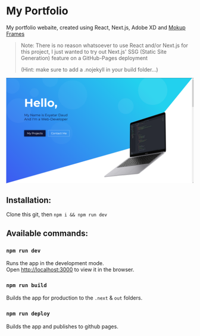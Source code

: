 # My Portfolio

My portfolio webaite, created using React, Next.js, Adobe XD and [Mokup Frames](https://www.mokupframes.com/)

> Note: There is no reason whatsoever to use React and/or Next.js for this project, I just wanted to try out Next.js' SSG (Static Site Generation) feature on a GitHub-Pages deployment 
> 
> (Hint: make sure to add a .nojekyll in your build folder...)

![Preview](img/preview.png "Preview")

## Installation:

Clone this git, then `npm i && npm run dev`


## Available commands:

### `npm run dev`

Runs the app in the development mode.<br />
Open [http://localhost:3000](http://localhost:3000) to view it in the browser.


### `npm run build`

Builds the app for production to the `.next` & `out` folders.<br />


### `npm run deploy`

Builds the app and publishes to github pages.<br />